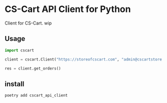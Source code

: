 # CS-Cart API Client for Python

Client for CS-Cart. wip


## Usage
```.py
import cscart

client = cscart.Client("https://storeofcscart.com", "admin@cscartstore.com", "APIKEYHOGEHOGE")

res = client.get_orders()
```

## install
```.sh
poetry add cscart_api_client
```
